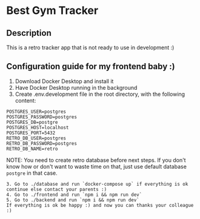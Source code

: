 # Best Gym Tracker
## Description
This is a retro tracker app that is not ready to use in development :)

## Configuration guide for my frontend baby :)
1. Download Docker Desktop and install it
2. Have Docker Desktop running in the background
3. Create .env.development file in the root directory, with the following content:
```
POSTGRES_USER=postgres
POSTGRES_PASSWORD=postgres
POSTGRES_DB=postgre
POSTGRES_HOST=localhost
POSTGRES_PORT=5432
RETRO_DB_USER=postgres
RETRO_DB_PASSWORD=postgres
RETRO_DB_NAME=retro
```
NOTE: You need to create retro database before next steps. If you don't know how or don't want to waste time on that, just use default database `postgre` in that case.
```
3. Go to ./database and run `docker-compose up` if everything is ok continue else contact your parents :)
4. Go to ./frontend and run `npm i && npm run dev`
5. Go to ./backend and run `npm i && npm run dev`
If everything is ok be happy :) and now you can thanks your colleague :)